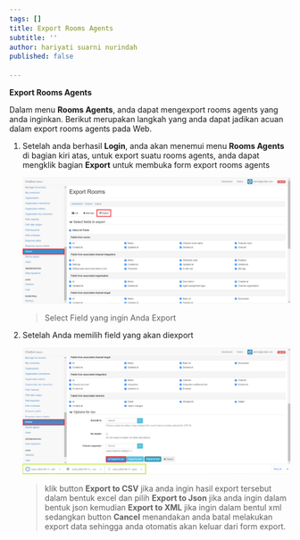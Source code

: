 ```yaml
---
tags: []
title: Export Rooms Agents
subtitle: ''
author: hariyati suarni nurindah
published: false

---
```

**Export Rooms Agents**

Dalam menu **Rooms Agents**, anda dapat mengexport rooms agents yang anda inginkan. Berikut merupakan langkah yang anda dapat jadikan acuan dalam export rooms agents pada Web.

1. Setelah anda berhasil **Login**, anda akan menemui menu **Rooms Agents** di bagian kiri atas, untuk export suatu rooms agents, anda dapat mengklik bagian **Export** untuk membuka form export rooms agents

   ![](/uploads/rooms8.PNG)

   > Select Field yang ingin Anda Export
2. Setelah Anda memilih field yang akan diexport

   ![](/uploads/rooms9.PNG)

   > klik button **Export to CSV** jika anda ingin hasil export tersebut dalam bentuk excel dan pilih **Export to Json** jika anda ingin dalam bentuk json kemudian **Export to XML** jika ingin dalam bentul xml sedangkan button **Cancel** menandakan anda batal melakukan export data sehingga anda otomatis akan keluar dari form export.